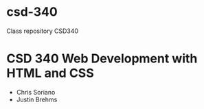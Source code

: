 # csd-340
Class repository CSD340
<h1>CSD 340 Web Development with HTML and CSS</h1>
<ul>
	<li>Chris Soriano</li>
	<li>Justin Brehms</li>
</ul>
